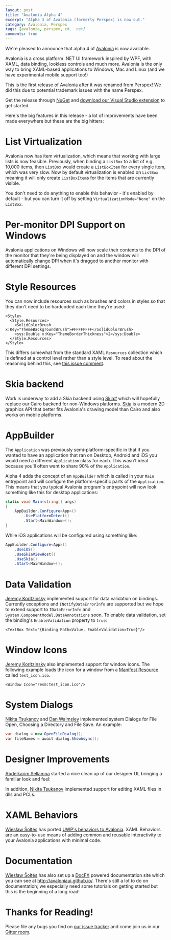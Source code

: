```yaml
---
layout: post
title: "Avalonia Alpha 4"
excerpt: "Alpha 3 of Avalonia (formerly Perspex) is now out."
category: Avalonia, Perspex
tags: [avalonia, perspex, c#, .net]
comments: true
---
```


We're pleased to announce that alpha 4 of
[Avalonia](https://github.com/AvaloniaUI/Avalonia) is now available.

Avalonia is a cross platform .NET UI framework inspired by WPF, with XAML, data
binding, lookless controls and much more. Avalonia is the only way to bring
XAML-based applications to Windows, Mac and Linux (and we have experimental
mobile support too!)

This is the first release of Avalonia after it was renamed from Perspex! We did
this due to potential trademark issues with the name Perspex.

Get the release through [NuGet](https://www.nuget.org/packages/avalonia) and
[download our Visual Studio extension](https://visualstudiogallery.msdn.microsoft.com/59a89da8-eeca-4312-8b99-c4b0a4c0e73f) to get started.

Here's the big features in this release - a lot of improvements have been made
everywhere but these are the big hitters:

# List Virtualization

Avalonia now has item virtualization, which means that working with large lists
is now feasible. Previously, when binding a `ListBox` to a list of e.g. 10,000
items, then `ListBox` would create a `ListBoxItem` for every single item, which
was very slow. Now by default virtualization is enabled on `ListBox` meaning
it will only create `ListBoxItem`s for the items that are currently visible.

You don't need to do anything to enable this behavior - it's enabled by
default - but you can turn it off by setting `VirtualizationMode="None"` on the
`ListBox`.

# Per-monitor DPI Support on Windows

Avalonia applications on Windows will now scale their contents to the DPI of the
monitor that they're being displayed on and the window will automatically change
DPI when it's dragged to another monitor with different DPI settings.

# Style Resources

You can now include resources such as brushes and colors in styles so that they
don't need to be hardcoded each time they're used:

```XAML
<Style>
  <Style.Resources>
    <SolidColorBrush x:Key="ThemeBackgroundBrush">#FFFFFFFF</SolidColorBrush>
    <sys:Double x:Key="ThemeBorderThickness">2</sys:Double>
  </Style.Resources>
</Style>
```

This differs somewhat from the standard XAML `Resources` collection which is
defined at a control level rather than a style level. To read about the
reasoning behind this, see [this issue comment](https://github.com/AvaloniaUI/Avalonia/issues/462#issuecomment-191849723).

# Skia backend

Work is underway to add a Skia backend using [Skia#](https://github.com/mono/SkiaSharp)
which will hopefully replace our Cairo backend for non-Windows platforms.
[Skia](https://skia.org/) is a modern 2D graphics API that better fits
Avalonia's drawing model than Cairo and also works on mobile platforms.

# AppBuilder

The `Application` was previously semi-platform-specific in that if you wanted to
have an application that ran on Desktop, Android and iOS you would need a
different `Application` class for each. This wasn't ideal because you'll often
want to share 90% of the `Application`.

Alpha 4 adds the concept of an `AppBuilder` which is called in your `Main`
entrypoint and will configure the platform-specific parts of the `Application`.
This means that you typical Avalonia program's entrypoint will now look
something like this for desktop applications:

```C#
static void Main(string[] args)
{
    AppBuilder.Configure<App>()
        .UsePlatformDetect()
        .Start<MainWindow>();
}
```

While iOS applications will be configured using something like:

```C#
AppBuilder.Configure<App>()
    .UseiOS()
    .UseSkiaViewHost()
    .UseSkia()
    .Start<MainWindow>();
```

# Data Validation

[Jeremy Koritzinsky](https://github.com/jkoritzinsky) implemented support for
data validation on bindings. Currently exceptions and `INotifyDataErrorInfo` are
supported but we hope to extend support to `IDataErrorInfo` and
`System.ComponentModel.DataAnnotations` soon. To enable data validation, set
the binding's `EnableValidation` property to `true`:

```XAML
<TextBox Text="{Binding Path=Value, EnableValidation=True}"/>
```

# Window Icons

[Jeremy Koritzinsky](https://github.com/jkoritzinsky) also implemented support
for window icons. The following example loads the icon for a window from a
[Manifest Resource](https://msdn.microsoft.com/en-us/library/wwtazz9d.aspx)
called `test_icon.ico`.

```XAML
<Window Icon="resm:test_icon.ico"/>
```

# System Dialogs

[Nikita Tsukanov](https://github.com/kekekeks) and
[Dan Walmsley](https://github.com/danwalmsley)  implemented system Dialogs
for File Open, Choosing a Directory and File Save. An example:

```C#
var dialog = new OpenFileDialog();
var fileNames = await dialog.ShowAsync();
```

# Designer Improvements

[Abdelkarim Sellamna](https://github.com/abdelkarim) started a nice clean
up of our designer UI, bringing a familiar look and feel:

In addition, [Nikita Tsukanov](https://github.com/kekekeks) implemented support
for editing XAML files in dlls and PCLs.

# XAML Behaviors

[Wiesław Šoltés](https://github.com/wieslawsoltes) has ported [UWP's behaviors
to Avalonia](https://github.com/XamlBehaviors/XamlBehaviors). XAML Behaviors are
an easy-to-use means of adding common and reusable interactivity to your
Avalonia applications with minimal code.

# Documentation

[Wiesław Šoltés](https://github.com/wieslawsoltes) has also set up a
[DocFX](https://github.com/dotnet/docfx) powered documentation site which you
can see at http://avaloniaui.github.io/. There's still a lot to do on
documentation; we especially need some tutorials on getting started but this is
the beginning of a long road!

# Thanks for Reading!

Please file any bugs you find on [our issue tracker](https://github.com/AvaloniaUI/Avalonia/issues) and come join us in our
[Gitter room](https://gitter.im/AvaloniaUI/Avalonia).
